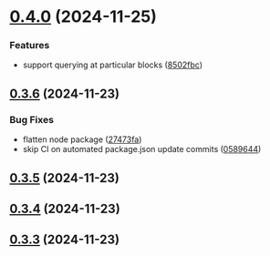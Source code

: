 # [0.4.0](https://github.com/spaceandtimelabs/sxt-proof-of-sql-sdk/compare/v0.3.6...v0.4.0) (2024-11-25)


### Features

* support querying at particular blocks ([8502fbc](https://github.com/spaceandtimelabs/sxt-proof-of-sql-sdk/commit/8502fbcb4fd17f2eebce50e31ab22d17aa888d17))



## [0.3.6](https://github.com/spaceandtimelabs/sxt-proof-of-sql-sdk/compare/v0.3.5...v0.3.6) (2024-11-23)


### Bug Fixes

* flatten node package ([27473fa](https://github.com/spaceandtimelabs/sxt-proof-of-sql-sdk/commit/27473fa7e8d2ed65f47cff9d5441fa9d348e9a95))
* skip CI on automated package.json update commits ([0589644](https://github.com/spaceandtimelabs/sxt-proof-of-sql-sdk/commit/0589644dad978ed41325b4012352685318a2a9f5))



## [0.3.5](https://github.com/spaceandtimelabs/sxt-proof-of-sql-sdk/compare/v0.3.4...v0.3.5) (2024-11-23)



## [0.3.4](https://github.com/spaceandtimelabs/sxt-proof-of-sql-sdk/compare/v0.3.3...v0.3.4) (2024-11-23)



## [0.3.3](https://github.com/spaceandtimelabs/sxt-proof-of-sql-sdk/compare/v0.3.2...v0.3.3) (2024-11-23)



